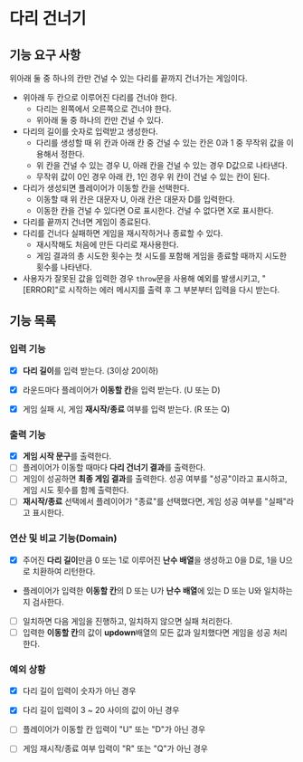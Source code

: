 # 다리 건너기

## 기능 요구 사항

위아래 둘 중 하나의 칸만 건널 수 있는 다리를 끝까지 건너가는 게임이다.

- 위아래 두 칸으로 이루어진 다리를 건너야 한다.
  - 다리는 왼쪽에서 오른쪽으로 건너야 한다.
  - 위아래 둘 중 하나의 칸만 건널 수 있다.
- 다리의 길이를 숫자로 입력받고 생성한다.
  - 다리를 생성할 때 위 칸과 아래 칸 중 건널 수 있는 칸은 0과 1 중 무작위 값을 이용해서 정한다.
  - 위 칸을 건널 수 있는 경우 U, 아래 칸을 건널 수 있는 경우 D값으로 나타낸다.
  - 무작위 값이 0인 경우 아래 칸, 1인 경우 위 칸이 건널 수 있는 칸이 된다.
- 다리가 생성되면 플레이어가 이동할 칸을 선택한다.
  - 이동할 때 위 칸은 대문자 U, 아래 칸은 대문자 D를 입력한다.
  - 이동한 칸을 건널 수 있다면 O로 표시한다. 건널 수 없다면 X로 표시한다.
- 다리를 끝까지 건너면 게임이 종료된다.
- 다리를 건너다 실패하면 게임을 재시작하거나 종료할 수 있다.
  - 재시작해도 처음에 만든 다리로 재사용한다.
  - 게임 결과의 총 시도한 횟수는 첫 시도를 포함해 게임을 종료할 때까지 시도한 횟수를 나타낸다.
- 사용자가 잘못된 값을 입력한 경우 `throw`문을 사용해 예외를 발생시키고, "[ERROR]"로 시작하는 에러 메시지를 출력 후 그 부분부터 입력을 다시 받는다.

## 기능 목록

### 입력 기능
- [x] **다리 길이**를 입력 받는다. (3이상 20이하)
- [x] 라운드마다 플레이어가 **이동할 칸**을 입력 받는다. (U 또는 D)
- [x] 게임 실패 시, 게임 **재시작/종료** 여부를 입력 받는다. (R 또는 Q)


### 출력 기능
- [x] **게임 시작 문구**를 출력한다.
- [ ] 플레이어가 이동할 때마다 **다리 건너기 결과**를 출력한다.
- [ ] 게임이 성공하면 **최종 게임 결과**를 출력한다. 성공 여부를 "성공"이라고 표시하고, 게임 시도 횟수를 함께 출력한다.
- [ ] **재시작/종료** 선택에서 플레이어가 "종료"를 선택했다면, 게임 성공 여부를 "실패"라고 표시한다.

### 연산 및 비교 기능(Domain)
- [x] 주어진 **다리 길이**만큼 0 또는 1로 이루어진 **난수 배열**을 생성하고 0을 D로, 1을 U으로 치환하여 리턴한다.
- 플레이어가 입력한 **이동할 칸**의 D 또는 U가 **난수 배열**에 있는 D 또는 U와 일치하는지 검사한다.
- [ ] 일치하면 다음 게임을 진행하고, 일치하지 않으면 실패 처리한다.
- [ ] 입력한 **이동할 칸**의 값이 **updown**배열의 모든 값과 일치했다면 게임을 성공 처리한다.

### 예외 상황
- [x] 다리 길이 입력이 숫자가 아닌 경우
- [x] 다리 길이 입력이 3 ~ 20 사이의 값이 아닌 경우
- [ ] 플레이어가 이동할 칸 입력이 "U" 또는 "D"가 아닌 경우
- [ ] 게임 재시작/종료 여부 입력이 "R" 또는 "Q"가 아닌 경우


